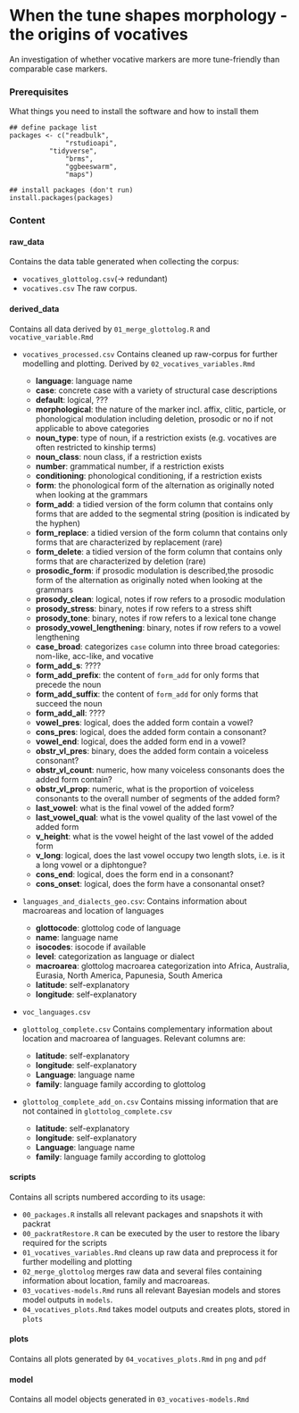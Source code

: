 # When the tune shapes morphology - the origins of vocatives

An investigation of whether vocative markers are more tune-friendly than comparable case markers.

### Prerequisites

What things you need to install the software and how to install them

```
## define package list
packages <- c("readbulk",
              "rstudioapi",
	      "tidyverse",
              "brms",
              "ggbeeswarm",
              "maps")

## install packages (don't run)
install.packages(packages)

```

### Content

#### raw_data
Contains the data table generated when collecting the corpus:
  * `vocatives_glottolog.csv`(-> redundant)
  * `vocatives.csv` 
  The raw corpus.
  
#### derived_data
Contains all data derived by `01_merge_glottolog.R` and `vocative_variable.Rmd`
  * `vocatives_processed.csv`
  Contains cleaned up raw-corpus for further modelling and plotting. Derived by `02_vocatives_variables.Rmd`
  	- **language**: 	language name
	- **case**: 		concrete case with a variety of structural case descriptions
	- **default**: 		logical, ???
	- **morphological**:	the nature of the marker incl. affix, clitic, particle, or phonological modulation including deletion, prosodic or no if not applicable to above categories
	- **noun_type**: 	type of noun, if a restriction exists (e.g. vocatives are often restricted to kinship terms)
	- **noun_class**:	noun class, if a restriction exists
	- **number**:		grammatical number, if a restriction exists
	- **conditioning**:	phonological conditioning, if a restriction exists
	- **form**:		the  phonological form of the alternation as originally noted when looking at the grammars
	- **form_add**:		a tidied version of the form column that contains only forms that are added to the segmental string (position is indicated by the hyphen)
	- **form_replace**: 	a tidied version of the form column that contains only forms that are characterized by replacement (rare)
	- **form_delete**: 	a tidied version of the form column that contains only forms that are characterized by deletion (rare)
	- **prosodic_form**:	if prosodic modulation is described,the prosodic form of the alternation as originally noted when looking at the grammars
	- **prosody_clean**: 	logical, notes if row refers to a prosodic modulation
	- **prosody_stress**: 	binary, notes if row refers to a stress shift
	- **prosody_tone**: 	binary, notes if row refers to a lexical tone change
	- **prosody_vowel_lengthening**: 	binary, notes if row refers to a vowel lengthening
	- **case_broad**:	categorizes `case` column into three broad categories: nom-like, acc-like, and vocative
	- **form_add_s**:	????
	- **form_add_prefix**:	the content of `form_add` for only forms that precede the noun
	- **form_add_suffix**: 	the content of `form_add` for only forms that succeed the noun
	- **form_add_all**:	????
	- **vowel_pres**:	logical, does the added form contain a vowel?
	- **cons_pres**:	logical, does the added form contain a consonant?
	- **vowel_end**:	logical, does the added form end in a vowel?
	- **obstr_vl_pres**:	binary, does the added form contain a voiceless consonant?
	- **obstr_vl_count**:	numeric, how many voiceless consonants does the added form contain?
	- **obstr_vl_prop**:	numeric, what is the proportion of voiceless consonants to the overall number of segments of the added form?
	- **last_vowel**:	what is the final vowel of the added form?
	- **last_vowel_qual**:	what is the vowel quality of the last vowel of the added form
	- **v_height**:		what is the vowel height of the last vowel of the added form
	- **v_long**:		logical, does the last vowel occupy two length slots, i.e. is it a long vowel or a diphtongue?
	- **cons_end**:		logical, does the form end in a consonant?
	- **cons_onset**:	logical, does the form have a consonantal onset?
  
  
  * `languages_and_dialects_geo.csv`: 
  Contains information about macroareas and location of languages
  	- **glottocode**: 	glottolog code of language 	
  	- **name**:		language name
  	- **isocodes**:		isocode if available
  	- **level**:		categorization as language or dialect
 	- **macroarea**:	glottolog macroarea categorization into Africa, Australia, Eurasia, North America, Papunesia, South America
  	- **latitude**:		self-explanatory
  	- **longitude**:	self-explanatory
  
  * `voc_languages.csv`	
  
  * `glottolog_complete.csv`
  Contains complementary information about location and macroarea of languages. Relevant columns are: 
  	- **latitude**:		self-explanatory
  	- **longitude**:	self-explanatory
  	- **Language**: 	language name
	- **family**: 		language family according to glottolog
  
  * `glottolog_complete_add_on.csv`
  Contains missing information that are not contained in `glottolog_complete.csv`
 	- **latitude**:		self-explanatory
  	- **longitude**:	self-explanatory
  	- **Language**: 	language name
	- **family**: 		language family according to glottolog

#### scripts 
Contains all scripts numbered according to its usage:
* `00_packages.R` installs all relevant packages and snapshots it with packrat
* `00_packratRestore.R` can be executed by the user to restore the libary required for the scripts
* `01_vocatives_variables.Rmd` cleans up raw data and preprocess it for further modelling and plotting
* `02_merge_glottolog` merges raw data and several files containing information about location, family and macroareas.
* `03_vocatives-models.Rmd` runs all relevant Bayesian models and stores model outputs in `models`.
* `04_vocatives_plots.Rmd` takes model outputs and creates plots, stored in `plots`
  
#### plots  
Contains all plots generated by `04_vocatives_plots.Rmd` in `png` and `pdf`

#### model
Contains all model objects generated in `03_vocatives-models.Rmd`
